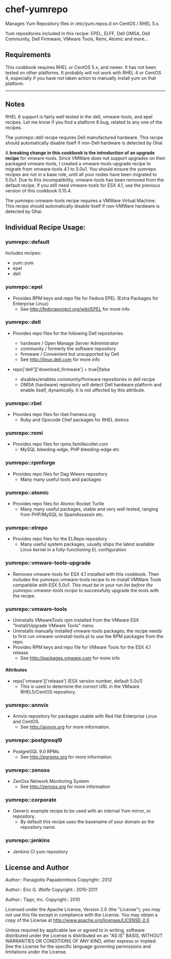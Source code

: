 chef-yumrepo
============

Manages Yum Repository files in /etc/yum.repos.d on CentOS / RHEL 5.x.

Yum repositories included in this recipe:
EPEL, ELFF, Dell OMSA, Dell Community, Dell Firmware, VMware Tools, Remi, Atomic and more...

## Requirements

This cookbook requires RHEL or CentOS 5.x, and newer.
It has not been tested on other platforms.  It probably will
not work with RHEL 4 or CentOS 4, especially if you have not
taken action to manually install yum on that platform.

-----
## Notes

RHEL 6 support is fairly well tested in the dell, vmware-tools, and
epel recipes.  Let me know if you find a platform 6 bug, related to
any one of the recipes.

The yumrepo::dell recipe requires Dell manufactured hardware.  This
recipe should automatically disable itself if non-Dell hardware is
detected by Ohai

A **breaking change in this cookbook is the introduction of an upgrade
recipe** for vmware-tools.  Since VMWare does not support upgrades
on their packaged vmware-tools, I created a vmware-tools-upgrade
recipe to migrate from vmware-tools 4.1 to 5.0u1.  You should
ensure the yumrepo recipes are not in a base role, until all your nodes
have been migrated to 5.0u1.  Due to this incompatibility, vmware-tools
has been removed from the default recipe.  If you still need vmware-tools
for ESX 4.1, use the previous version of this cookbook 0.15.4.

The yumrepo::vmware-tools recipe requires a VMWare Virtual Machine.
This recipe should automatically disable itself if non-VMWare hardware
is detected by Ohai.

## Individual Recipe Usage:

### yumrepo::default

Includes recipes:

* yum::yum
* epel
* dell

### yumrepo::epel

- Provides RPM keys and repo file for
   Fedora EPEL (Extra Packages for Enterprise Linux)
  * See http://fedoraproject.org/wiki/EPEL for more info

### yumrepo::dell

- Provides repo files for the following Dell repositories.
  - hardware / Open Manage Server Administrator
  - community / formerly the software repository
  - firmware / Convenient but unsupported by Dell
  * See http://linux.dell.com for more info

- repo['dell']['download_firmware'] = true||false
  * disables/enables community/firmware repositories in dell recipe
  * OMSA (hardware) repository will detect Dell hardware platform and
    enable itself, dynamically. It is not affected by this attribute.

### yumrepo::rbel

- Provides repo files for rbel.frameos.org
  * Ruby and Opscode Chef packages for RHEL distros 

### yumrepo::remi

- Provides repo files for rpms.famillecollet.com
  * MySQL bleeding-edge, PHP bleeding-edge etc

### yumrepo::rpmforge

- Provides repo files for Dag Wieers repository
  * Many many useful tools and packages

### yumrepo::atomic

- Provides repo files for Atomic Rocket Turtle
  * Many many useful packages, stable and very well tested, ranging from PHP/MySQL to SpamAssassin etc.

### yumrepo::elrepo
- Provides repo files for the ELRepo repository
  * Many useful system packages, usually ships the latest available Linux kernel in a fully-functioning EL configuration

### yumrepo::vmware-tools-upgrade

- Removes vmware-tools for ESX 4.1 installed with this cookbook.
  Then includes the yumrepo::vmware-tools recipe to re-install
  VMWare Tools compatiblie with ESX 5.0u1.  *This must be in
  your run list before the yumrepo::vmware-tools recipe* to
  successfully upgrade the tools with the recipe.

### yumrepo::vmware-tools

- Uninstalls VMwareTools rpm installed from the
   VMware ESX "Install/Upgrade VMware Tools" menu
- Uninstalls manually installed vmware-tools
   packages, the recipe needs to first run
   vmware-uninstall-tools.pl to use the RPM packages
   from the repo.
- Provides RPM keys and repo file for
   VMware Tools for the ESX 4.1 release
  * See http://packages.vmware.com for more info

#### Attributes

- repo['vmware']['release'] (ESX version number, default 5.0u1)
  * This is used to determine the correct URL in the VMware RHEL5/CentOS repository.

### yumrepo::annvix

- Annvix repository for packages usable with Red Hat Enterprise Linux
  and CentOS.
  * See http://annvix.org for more information.

### yumrepo::postgresql9

- PostgreSQL 9.0 RPMs
  * See http://pgrpms.org for more information.

### yumrepo::zenoss

- ZenOss Network Monitoring System
  * See http://zenoss.org for more information

### yumrepo::corporate

- Generic example recipe to be used with an internal Yum mirror, or
  repository.
  * By default this recipe uses the basename of your domain as the
    repository name.

### yumrepo::jenkins

- Jenkins CI yum repository

## License and Author

Author:: Panagiotis Papadomitsos
Copyright:: 2012

Author:: Eric G. Wolfe
Copyright:: 2010-2011

Author:: Tippr, Inc.
Copyright:: 2010

Licensed under the Apache License, Version 2.0 (the "License");
you may not use this file except in compliance with the License.
You may obtain a copy of the License at
    http://www.apache.org/licenses/LICENSE-2.0

Unless required by applicable law or agreed to in writing, software
distributed under the License is distributed on an "AS IS" BASIS,
WITHOUT WARRANTIES OR CONDITIONS OF ANY KIND, either express or implied.
See the License for the specific language governing permissions and
limitations under the License.

